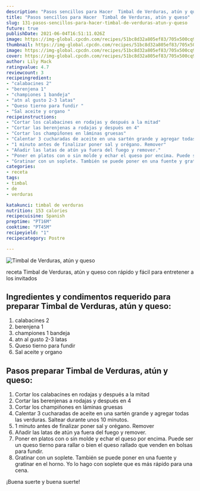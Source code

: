 ```yaml
---
description: "Pasos sencillos para Hacer  Timbal de Verduras, atún y queso"
title: "Pasos sencillos para Hacer  Timbal de Verduras, atún y queso"
slug: 131-pasos-sencillos-para-hacer-timbal-de-verduras-atun-y-queso
future: true
publishDate: 2021-06-04T16:51:11.026Z
image: https://img-global.cpcdn.com/recipes/51bc8d32a805ef83/705x500cq90/timbal-de-verduras-atun-y-queso-foto-principal.jpg
thumbnail: https://img-global.cpcdn.com/recipes/51bc8d32a805ef83/705x500cq90/timbal-de-verduras-atun-y-queso-foto-principal.jpg
image: https://img-global.cpcdn.com/recipes/51bc8d32a805ef83/705x500cq90/timbal-de-verduras-atun-y-queso-foto-principal.jpg
cover: https://img-global.cpcdn.com/recipes/51bc8d32a805ef83/705x500cq90/timbal-de-verduras-atun-y-queso-foto-principal.jpg
author: Lily Mack
ratingvalue: 4.7
reviewcount: 3
recipeingredient:
- "calabacines 2"
- "berenjena 1"
- "championes 1 bandeja"
- "atn al gusto 2-3 latas"
- "Queso tierno para fundir "
- "Sal aceite y organo "
recipeinstructions:
- "Cortar los calabacines en rodajas y después a la mitad"
- "Cortar las berenjenas a rodajas y después en 4"
- "Cortar los champiñones en láminas gruesas"
- "Calentar 3 cucharadas de aceite en una sartén grande y agregar todas las verduras. Saltear durante unos 10 minutos."
- "1 minuto antes de finalizar poner sal y orégano. Remover"
- "Añadir las latas de atún ya fuera del fuego y remover."
- "Poner en platos con o sin molde y echar el queso por encima. Puede ser un queso tierno para rallar o bien el queso rallado que venden en bolsas para fundir."
- "Gratinar con un soplete. También se puede poner en una fuente y gratinar en el horno. Yo lo hago con soplete que es más rápido para una cena."
categories:
- receta
tags:
- timbal
- de
- verduras

katakunci: timbal de verduras 
nutrition: 153 calories
recipecuisine: Spanish
preptime: "PT16M"
cooktime: "PT45M"
recipeyield: "1"
recipecategory: Postre

---
```



![Timbal de Verduras, atún y queso](https://img-global.cpcdn.com/recipes/51bc8d32a805ef83/705x500cq90/timbal-de-verduras-atun-y-queso-foto-principal.jpg)

receta Timbal de Verduras, atún y queso con rápido y fácil para entretener a los invitados

<!--inarticleads1-->

## Ingredientes y condimentos requerido para preparar Timbal de Verduras, atún y queso:

1. calabacines 2
1. berenjena 1
1. championes 1 bandeja
1. atn al gusto 2-3 latas
1. Queso tierno para fundir 
1. Sal aceite y organo 



<!--inarticleads2-->

## Pasos preparar Timbal de Verduras, atún y queso:

1. Cortar los calabacines en rodajas y después a la mitad
1. Cortar las berenjenas a rodajas y después en 4
1. Cortar los champiñones en láminas gruesas
1. Calentar 3 cucharadas de aceite en una sartén grande y agregar todas las verduras. Saltear durante unos 10 minutos.
1. 1 minuto antes de finalizar poner sal y orégano. Remover
1. Añadir las latas de atún ya fuera del fuego y remover.
1. Poner en platos con o sin molde y echar el queso por encima. Puede ser un queso tierno para rallar o bien el queso rallado que venden en bolsas para fundir.
1. Gratinar con un soplete. También se puede poner en una fuente y gratinar en el horno. Yo lo hago con soplete que es más rápido para una cena.



¡Buena suerte y buena suerte!

